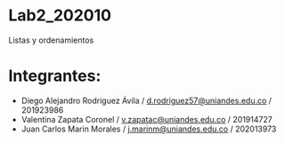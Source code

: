 # Lab2_202010
Listas y ordenamientos

# Integrantes:
* Diego Alejandro Rodriguez Ávila / d.rodriguez57@uniandes.edu.co / 201923986 
* Valentina Zapata Coronel / v.zapatac@uniandes.edu.co / 201914727
* Juan Carlos Marin Morales / j.marinm@uniandes.edu.co / 202013973
